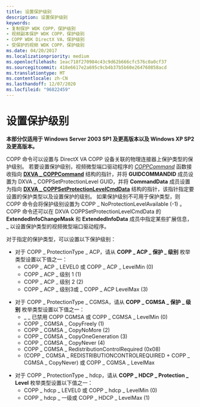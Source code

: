 ```yaml
---
title: 设置保护级别
description: 设置保护级别
keywords:
- 复制保护 WDK COPP，保护级别
- 视频副本保护 WDK COPP，保护级别
- COPP WDK DirectX VA，保护级别
- 受保护的视频 WDK COPP，保护级别
ms.date: 04/20/2017
ms.localizationpriority: medium
ms.openlocfilehash: 1eac718f270984c43c9d62b666cfc576c0a0cf37
ms.sourcegitcommit: 418e6617e2a695c9cb4b37b5b60e264760858acd
ms.translationtype: MT
ms.contentlocale: zh-CN
ms.lasthandoff: 12/07/2020
ms.locfileid: "96822459"
---
```

# <a name="setting-the-protection-level"></a>设置保护级别


**本部分仅适用于 Windows Server 2003 SP1 及更高版本以及 Windows XP SP2 及更高版本。**

COPP 命令可以设置与 DirectX VA COPP 设备关联的物理连接器上保护类型的保护级别。 若要设置保护级别，视频微型端口驱动程序的 [*COPPCommand*](./coppcommand.md) 函数接收指向 [**DXVA \_ COPPCommand**](/windows-hardware/drivers/ddi/dxva/ns-dxva-_dxva_coppcommand) 结构的指针，并将 **GUIDCOMMANDID** 成员设置为 DXVA \_ COPPSetProtectionLevel GUID，并将 **CommandData** 成员设置为指向 [**DXVA \_ COPPSetProtectionLevelCmdData**](/windows-hardware/drivers/ddi/dxva/ns-dxva-_dxva_coppsetprotectionlevelcmddata) 结构的指针，该指针指定要设置的保护类型以及设置保护的级别。 如果保护级别不可用于保护类型，则 COPP 命令会将保护级别设置为 COPP \_ NoProtectionLevelAvailable (-1) 。 COPP 命令还可以在 DXVA COPPSetProtectionLevelCmdData 的 **ExtendedInfoChangeMask** 和 **ExtendedInfoData** 成员中指定某些扩展信息， \_ 以设置保护类型的视频微型端口驱动程序。

对于指定的保护类型，可以设置以下保护级别：

-   对于 COPP \_ ProtectionType \_ ACP，请从 **COPP \_ ACP \_ 保护 \_ 级别** 枚举类型设置以下值之一：
    -   COPP \_ ACP \_ LEVEL0 或 COPP \_ ACP \_ LevelMin (0) 
    -   COPP \_ ACP \_ 级别 1 (1) 
    -   COPP \_ ACP \_ 级别 2 (2) 
    -   COPP \_ ACP \_ 级别3或 \_ COPP \_ ACP LevelMax (3) 

<!-- -->

-   对于 COPP \_ ProtectionType \_ CGMSA，请从 **COPP \_ CGMSA \_ 保护 \_ 级别** 枚举类型设置以下值之一：
    -   \_ \_ 已禁用 COPP CGMSA 或 COPP \_ CGMSA \_ LevelMin (0) 
    -   COPP \_ CGMSA \_ CopyFreely (1) 
    -   COPP \_ CGMSA \_ CopyNoMore (2) 
    -   COPP \_ CGMSA \_ CopyOneGeneration (3) 
    -   COPP \_ CGMSA \_ CopyNever (4) 
    -   COPP \_ CGMSA \_ RedistributionControlRequired (0x08) 
    -    (COPP \_ CGMSA \_ REDISTRIBUTIONCONTROLREQUIRED + COPP \_ CGMSA \_ CopyNever) 或 COPP \_ CGMSA \_ LevelMax

<!-- -->

-   对于 COPP \_ ProtectionType \_ hdcp，请从 **COPP \_ HDCP \_ Protection \_ Level** 枚举类型设置以下值之一：
    -   COPP \_ hdcp \_ LEVEL0 或 COPP \_ hdcp \_ LevelMin (0) 
    -   COPP \_ hdcp \_ 一级或 COPP \_ HDCP \_ LevelMax (1) 

 

